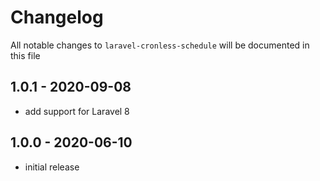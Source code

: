 # Changelog

All notable changes to `laravel-cronless-schedule` will be documented in this file

## 1.0.1 - 2020-09-08

- add support for Laravel 8

## 1.0.0 - 2020-06-10

- initial release
